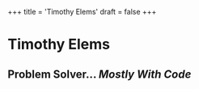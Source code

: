 +++
title = 'Timothy Elems'
draft = false
+++

# Timothy Elems
## Problem Solver... _Mostly With Code_
